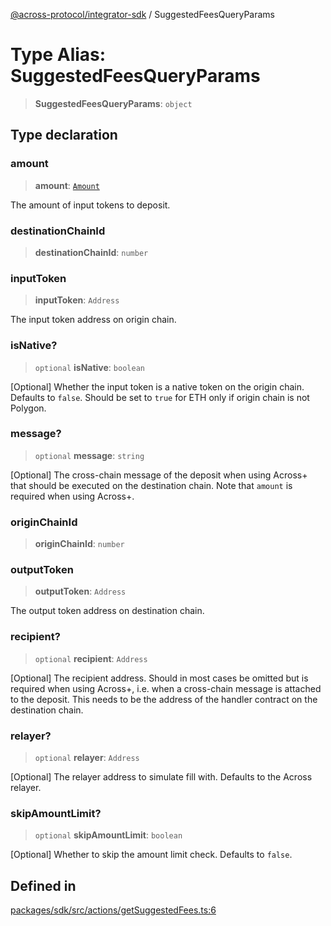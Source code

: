 [@across-protocol/integrator-sdk](../README.md) / SuggestedFeesQueryParams

# Type Alias: SuggestedFeesQueryParams

> **SuggestedFeesQueryParams**: `object`

## Type declaration

### amount

> **amount**: [`Amount`](Amount.md)

The amount of input tokens to deposit.

### destinationChainId

> **destinationChainId**: `number`

### inputToken

> **inputToken**: `Address`

The input token address on origin chain.

### isNative?

> `optional` **isNative**: `boolean`

[Optional] Whether the input token is a native token on the origin chain.
Defaults to `false`. Should be set to `true` for ETH only if origin chain is not
Polygon.

### message?

> `optional` **message**: `string`

[Optional] The cross-chain message of the deposit when using Across+ that should
be executed on the destination chain. Note that `amount` is required when using
Across+.

### originChainId

> **originChainId**: `number`

### outputToken

> **outputToken**: `Address`

The output token address on destination chain.

### recipient?

> `optional` **recipient**: `Address`

[Optional] The recipient address. Should in most cases be omitted but is required
when using Across+, i.e. when a cross-chain message is attached to the deposit.
This needs to be the address of the handler contract on the destination chain.

### relayer?

> `optional` **relayer**: `Address`

[Optional] The relayer address to simulate fill with. Defaults to the Across relayer.

### skipAmountLimit?

> `optional` **skipAmountLimit**: `boolean`

[Optional] Whether to skip the amount limit check. Defaults to `false`.

## Defined in

[packages/sdk/src/actions/getSuggestedFees.ts:6](https://github.com/across-protocol/toolkit/blob/fa61c35c7597804e093096de254dbc326f096003/packages/sdk/src/actions/getSuggestedFees.ts#L6)
